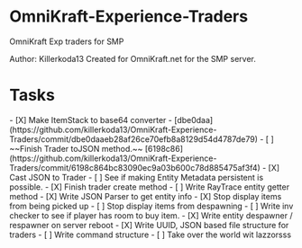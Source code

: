 # OmniKraft-Experience-Traders
OmniKraft Exp traders for SMP

Author: Killerkoda13
Created for OmniKraft.net for the SMP server.

<h1>Tasks</h1>
- [X] Make ItemStack to base64 converter - [dbe0daa](https://github.com/killerkoda13/OmniKraft-Experience-Traders/commit/dbe0daaeb28af26ce70efb8a8129d54d4787de79)
- [ ] ~~Finish Trader toJSON method.~~ [6198c86](https://github.com/killerkoda13/OmniKraft-Experience-Traders/commit/6198c864bc83090ec9a03b600c78d885475af3f4)
- [X] Cast JSON to Trader
- [ ] See if making Entity Metadata persistent is possible.
- [X] Finish trader create method
- [ ] Write RayTrace entity getter method
- [X] Write JSON Parser to get entity info
- [X] Stop display items from being picked up
- [ ] Stop display items from despawning
- [ ] Write inv checker to see if player has room to buy item.
- [X] Write entity despawner / respawner on server reboot
- [X] Write UUID, JSON based file structure for traders
- [ ] Write command structure
- [ ] Take over the world wit lazzorsss

